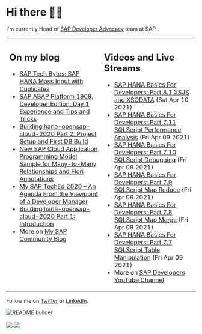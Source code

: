 
# Hi there 👋🏼

I'm currently Head of [SAP Developer Advocacy](https://developers.sap.com/) team at SAP .

<table><tr><td valign="top" width="50%">
 
## On my blog
- [SAP Tech Bytes: SAP HANA Mass Input with Duplicates](https://blogs.sap.com/?p=1300544) 
- [SAP ABAP Platform 1909, Developer Edition: Day 1 Experience and Tips and Tricks](https://blogs.sap.com/?p=1278655) 
- [Building hana-opensap-cloud-2020 Part 2: Project Setup and First DB Build](https://blogs.sap.com/?p=1258763) 
- [New SAP Cloud Application Programming Model Sample for Many-to-Many Relationships and Fiori Annotations](https://blogs.sap.com/?p=1244336) 
- [My SAP TechEd 2020 – An Agenda From the Viewpoint of a Developer Manager](https://blogs.sap.com/2020/11/13/my-sap-teched-2020-an-agenda-from-the-viewpoint-of-a-developer-manager/) 
- [Building hana-opensap-cloud-2020 Part 1: Introduction](https://blogs.sap.com/?p=1219900) 
- More on [My SAP Community Blog](https://people.sap.com/thomas.jung#content:blogposts)
</td>
  
<td valign="top" width="50%">
  
## Videos and Live Streams
- [SAP HANA Basics For Developers: Part 8.1 XSJS and XSODATA](https://www.youtube.com/watch?v=0md3wyOQ59g) (Sat Apr 10 2021)
- [SAP HANA Basics For Developers: Part 7.11 SQLScript Performance Analysis](https://www.youtube.com/watch?v=JLZcUEQIYD4) (Fri Apr 09 2021)
- [SAP HANA Basics For Developers: Part 7.10 SQLScript Debugging](https://www.youtube.com/watch?v=iCZWk4lGusk) (Fri Apr 09 2021)
- [SAP HANA Basics For Developers: Part 7.9 SQLScript Map Reduce](https://www.youtube.com/watch?v=r7EvRcUyfAc) (Fri Apr 09 2021)
- [SAP HANA Basics For Developers: Part 7.8 SQLScript Map Merge](https://www.youtube.com/watch?v=5cgzwDBHh4U) (Fri Apr 09 2021)
- [SAP HANA Basics For Developers: Part 7.7 SQLScript Table Manipulation](https://www.youtube.com/watch?v=RPxuUn-f3OU) (Fri Apr 09 2021)
- More on [SAP Developers YouTube Channel](https://www.youtube.com/channel/UCNfmelKDrvRmjYwSi9yvrMg)
</td></tr></table>

Follow me on [Twitter](https://twitter.com/thomas_jung) or [LinkedIn](https://www.linkedin.com/in/thomasjungsap/).

![README builder](https://github.com/jung-thomas/jung-thomas/workflows/README%20builder/badge.svg)

<a href="https://github.com/anuraghazra/github-readme-stats">
  <img align="center" src="https://github-readme-stats.vercel.app/api?username=jung-thomas&count_private=true&show_icons=true&theme=dark" />
</a>
<a href="https://github.com/anuraghazra/github-readme-stats">
  <img align="center" src="https://github-readme-stats.vercel.app/api/top-langs/?username=jung-thomas&show_icons=true&theme=dark" />
</a>

